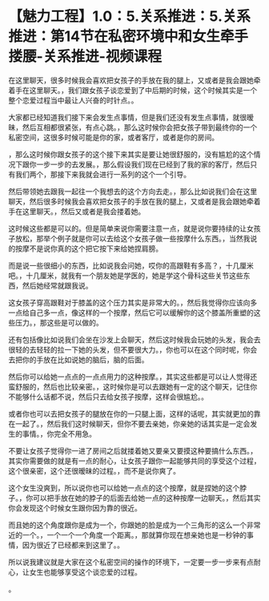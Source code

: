 # 【魅力工程】1.0：5.关系推进：5.关系推进：第14节在私密环境中和女生牵手搂腰-关系推进-视频课程

在这里聊天，很多时候我会喜欢把女孩子的手放在我的腿上，又或者是我会跟她牵着手在这里聊天。，我们跟女孩子谈恋爱到了中后期的时候，这个时候其实是一个整个恋爱过程当中最让人兴奋的时针点。。

大家都已经知道我们接下来会发生点事情，但是我们还没有发生点事情，就很暧昧，然后互相都很紧张，有点心跳。，那么这时候你会把女孩子带到最终你的一个私密空间，这很多时候可能是你的家，或者客厅，或者是你的房间。

，那么这时候你跟女孩子的这个接下来其实是要让她很舒服的，没有尴尬的这个情况下跟你一步一步的去发展。，那么假设我们现在已经到了我的家的客厅，然后只有我们两个，那接下来我就会进行一系列的这个一个引导。

然后带领她去跟我一起往一个我想去的这个方向去走。，那么比如说我们会在这里聊天，然后很多时候我会喜欢把女孩子的手放在我的腿上，又或者是我会跟她牵着手在这里聊天。，然后又或者是我会搂着她。

这时候这些都是可以的。但是简单来说你需要注意一点，就是说你要持续的让女孩子放松，那举个例子就是你可以去给这个女孩子做一些按摩什么东西。，当然我说的按摩不是说你真的这个把它按下来给她捏肩膀。

而是说一些很细小的东西，比如说我会问她，哎你的高跟鞋有多高？，十几厘米吧。，十几厘米，就我有一个朋友她是学医的，她是学这个骨科这些关节这些东西，然后她经常就跟我说。

这女孩子穿高跟鞋对于膝盖的这个压力其实是非常大的。，然后我觉得你应该向多一点给自己多一点，像这样的一个按摩，然后它可以缓解你的这个膝盖所重塑的这些压力。，那这些是可以做的。

还有包括像比如说我们会坐在沙发上会聊天，然后这时候我会玩她的头发，我会去很轻的去轻轻的拉一下她的头发，但不要很大力。，你也可以在这个同时呢，你会去把你的手放在比如说她的脑后，脑的后面。

然后你可以给她一点点的一点点用力的这种按摩。，其实这些都是可以让人觉得还蛮舒服的，然后也比较亲密。，这时候你是可以去跟她有一定的这个聊天，记住你不能够什么话都不说，然后只去给女孩子按摩，这样会很尴尬。。

或者你也可以去把女孩子的腿放在你的一只腿上面，这样的话呢，其实就更加的靠在一起了。，然后我们这时候聊天，但你不要去亲她，你亲她的话其实是一定会发生的事情。，你完全不用急。

不要让女孩子觉得你一进了房间之后就搂着她又要亲又要摸这种要搞什么东西。，其实你需要做的就是有一点的耐心，让女孩子跟你一起能够共同的享受这个过程，这个很亲密，这个还很暧昧的过程。，而不是说你爽了。

这个女生没爽到，所以说你也可以给她一点点的这个按摩，就是捏她的这个脖子。，你可以把手放在她的脖子的后面去给她一点的这种按摩一边聊天。，然后其实你会发现这个时候女生跟你因为靠的很近。

而且她的这个角度跟你是成为一个，你跟她的脸是成为一个三角形的这么一个非常近的一个。，一个一个一个角度一个距离。，那就算你现在想亲她也是一秒钟的事情，因为很近了已经都来到这里了。。

所以说我建议就是大家在这个私密空间的操作的环境下，一定要一步一步来有点耐心，让女生也能够享受这个谈恋爱的过程。

。